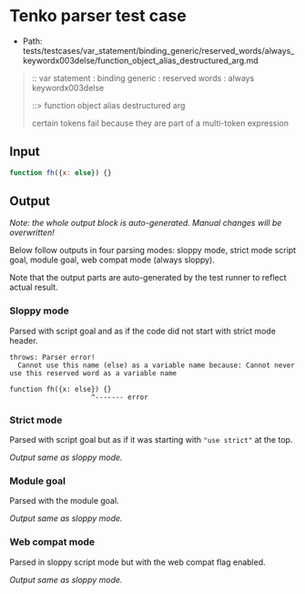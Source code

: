 # Tenko parser test case

- Path: tests/testcases/var_statement/binding_generic/reserved_words/always_keywordx003delse/function_object_alias_destructured_arg.md

> :: var statement : binding generic : reserved words : always keywordx003delse
>
> ::> function object alias destructured arg
>
> certain tokens fail because they are part of a multi-token expression

## Input

`````js
function fh({x: else}) {}
`````

## Output

_Note: the whole output block is auto-generated. Manual changes will be overwritten!_

Below follow outputs in four parsing modes: sloppy mode, strict mode script goal, module goal, web compat mode (always sloppy).

Note that the output parts are auto-generated by the test runner to reflect actual result.

### Sloppy mode

Parsed with script goal and as if the code did not start with strict mode header.

`````
throws: Parser error!
  Cannot use this name (else) as a variable name because: Cannot never use this reserved word as a variable name

function fh({x: else}) {}
                    ^------- error
`````

### Strict mode

Parsed with script goal but as if it was starting with `"use strict"` at the top.

_Output same as sloppy mode._

### Module goal

Parsed with the module goal.

_Output same as sloppy mode._

### Web compat mode

Parsed in sloppy script mode but with the web compat flag enabled.

_Output same as sloppy mode._
